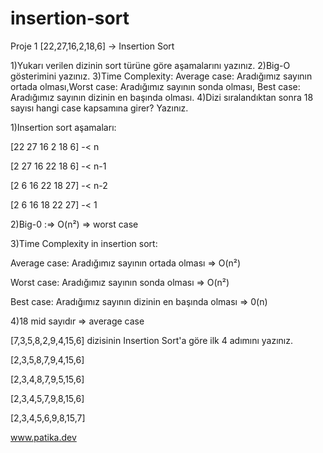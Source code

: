 # insertion-sort
Proje 1
[22,27,16,2,18,6] -> Insertion Sort

1)Yukarı verilen dizinin sort türüne göre aşamalarını yazınız.
2)Big-O gösterimini yazınız.
3)Time Complexity: Average case: Aradığımız sayının ortada olması,Worst case: Aradığımız sayının sonda olması, Best case: Aradığımız sayının dizinin en başında olması.
4)Dizi sıralandıktan sonra 18 sayısı hangi case kapsamına girer? Yazınız.

1)Insertion sort aşamaları:

 [22 27 16 2 18 6] -< n
 
 [2 27 16 22 18 6] -< n-1
 
 [2 6 16 22 18 27] -< n-2

 [2 6 16 18 22 27] -< 1
 
2)Big-0 :=> O(n²) => worst case

3)Time Complexity in insertion sort:

 Average case: Aradığımız sayının ortada olması => O(n²)
 
 Worst case: Aradığımız sayının sonda olması => O(n²)
 
 Best case: Aradığımız sayının dizinin en başında olması => 0(n)
 
4)18 mid sayıdır => average case

[7,3,5,8,2,9,4,15,6] dizisinin Insertion Sort'a göre ilk 4 adımını yazınız.

[2,3,5,8,7,9,4,15,6] 

[2,3,4,8,7,9,5,15,6] 

[2,3,4,5,7,9,8,15,6] 
 
[2,3,4,5,6,9,8,15,7]                         
 
 
 www.patika.dev
